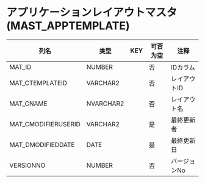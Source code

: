 # アプリケーションレイアウトマスタ(MAST_APPTEMPLATE)
| 列名   | 类型   | KEY  | 可否为空 | 注释   |
| ---- | ---- | ---- | ---- | ---- |
|MAT_ID|NUMBER||否|IDカラム|
|MAT_CTEMPLATEID|VARCHAR2||否|レイアウトID|
|MAT_CNAME|NVARCHAR2||否|レイアウト名|
|MAT_CMODIFIERUSERID|VARCHAR2||是|最終更新者|
|MAT_DMODIFIEDDATE|DATE||是|最終更新日|
|VERSIONNO|NUMBER||否|バージョンNo|
